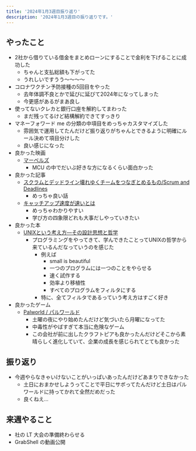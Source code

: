 ```yaml
---
title: '2024年1月3週目振り返り'
description: '2024年1月3週目の振り返りです。'
---
```


## やったこと

- 2社から借りている借金をまとめローンにすることで金利を下げることに成功した
  - ちゃんと支払総額も下がってた
  - うれしいですうう〜〜〜〜
- コロナワクチン予防接種の5回目をやった
  - 去年体調不良とかで延びに延びて2024年になってしまった
  - 今更感があるがまあ良し
- 使ってないクレカと銀行口座を解約してまわった
  - まだ残ってるけど結構解約できてすっきり
- マネーフォワード me の分類の中項目をめっちゃカスタマイズした
  - 雰囲気で運用してたんだけど振り返りがちゃんとできるように明確にルール決めて項目分けした
  - 良い感じになった
- 良かった映画
  - [マーベルズ](https://marvel.disney.co.jp/movie/marvels)
    - MCU の中でだいぶ好きな方になるくらい面白かった
- 良かった記事
  - [スクラムとデッドライン壊れゆくチームをつなぎとめるもの/Scrum and Deadlines](https://speakerdeck.com/kakehashi/kakehashi-scrum-and-deadlines)
    - めっちゃ良い話
  - [キャッチアップ速度が速いとは](https://speakerdeck.com/nrryuya/kiyatutiatuhusu-du-kasu-i-number-toha)
    - めっちゃわかりやすい
    - 学び方の四象限どれも大事だしやっていきたい
- 良かった本
  - [UNIXという考え方―その設計思想と哲学](https://amzn.to/427TLyQ)
    - プログラミングをやってきて、学んできたことってUNIXの哲学から来ているんだなっていうのを感じた
      - 例えば
        - small is beautiful
        - 一つのプログラムには一つのことをやらせる
        - 速く試作する
        - 効率より移植性
        - すべてのプログラムをフィルタにする
      - 特に、全てフィルタであるっていう考え方はすごく好き
- 良かったゲーム
  - [Palworld / パルワールド](https://store.steampowered.com/app/1623730/Palworld/?l=japanese)
    - 土曜の夜にやり始めたんだけど気づいたら月曜になってた
    - 中毒性がやばすぎて本当に危険なゲーム
    - この会社が前に出したクラフトピアも良かったんだけどそこから素晴らしく進化していて、企業の成長を感じられてとても良かった

## 振り返り

- 今週やらなきゃいけないことがいっぱいあったんだけどあまりできなかった
  - 土日におまかせしようってことで平日にサボってたんだけど土日はパルワールドに持ってかれて全然だめだった
  - 良くねえ…

## 来週やること

- 社の LT 大会の準備終わらせる
- GrabShell の動画公開

